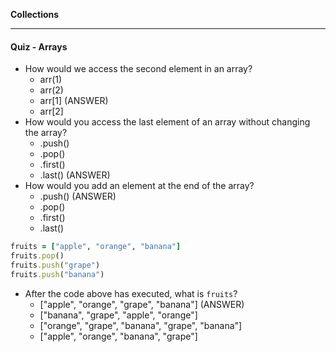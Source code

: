 **Collections**

---

#### Quiz - Arrays

* How would we access the second element in an array?
  * arr(1)
  * arr(2)
  * arr[1] (ANSWER)
  * arr[2]
* How would you access the last element of an array without changing the array?
  * .push()
  * .pop()
  * .first()
  * .last() (ANSWER)
* How would you add an element at the end of the array?
  * .push() (ANSWER)
  * .pop()
  * .first()
  * .last()

```ruby
fruits = ["apple", "orange", "banana"]
fruits.pop()
fruits.push("grape")
fruits.push("banana")
```

* After the code above has executed, what is `fruits`?
  * ["apple", "orange", "grape", "banana"] (ANSWER)
  * ["banana", "grape", "apple", "orange"]
  * ["orange", "grape", "banana", "grape", "banana"]
  * ["apple", "orange", "banana", "grape"]
